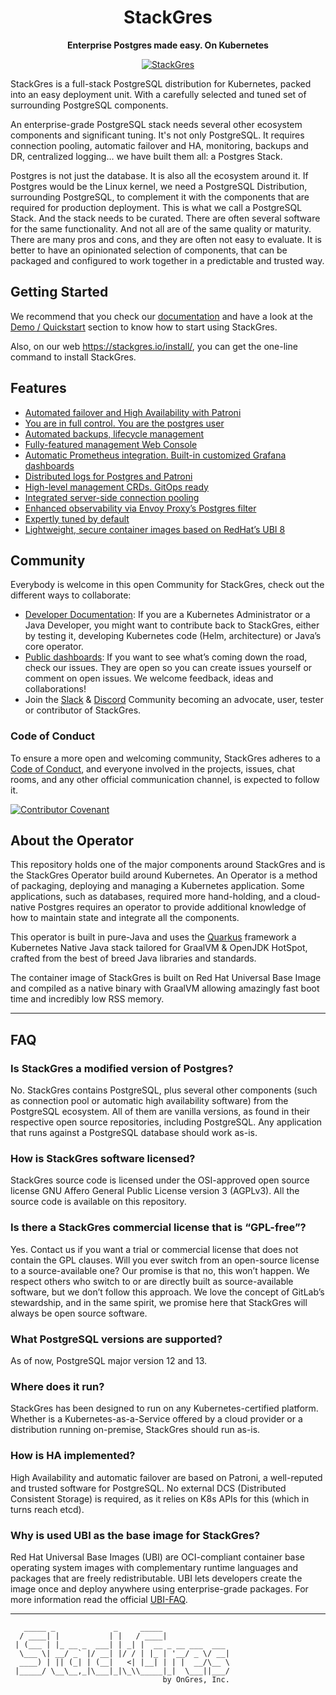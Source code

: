 <div align="center">
   <h1>StackGres</h1>
   <p><b>Enterprise Postgres made easy. On Kubernetes</b></p>
   <a href="https://stackgres.io" target="_blank">
      <img src="https://stackgres.io/img/favicon/android-chrome-192x192.png" alt="StackGres"/>
   </a>
</div>

StackGres is a full-stack PostgreSQL distribution for Kubernetes, packed into an easy deployment unit.
With a carefully selected and tuned set of surrounding PostgreSQL components.

An enterprise-grade PostgreSQL stack needs several other ecosystem components and significant tuning.
It's not only PostgreSQL. It requires connection pooling, automatic failover and HA, monitoring,
backups and DR, centralized logging… we have built them all: a Postgres Stack.

Postgres is not just the database. It is also all the ecosystem around it. If Postgres would be the
Linux kernel, we need a PostgreSQL Distribution, surrounding PostgreSQL, to complement it with the
components that are required for production deployment. This is what we call a PostgreSQL Stack.
And the stack needs to be curated. There are often several software for the same functionality. And
not all are of the same quality or maturity. There are many pros and cons, and they are often not
easy to evaluate. It is better to have an opinionated selection of components, that can be packaged
and configured to work together in a predictable and trusted way.


## Getting Started

We recommend that you check our [documentation](https://stackgres.io/doc/latest/) and have a look at the [Demo / Quickstart](https://stackgres.io/doc/latest/demo/quickstart/) section to know how to start using StackGres.

Also, on our web https://stackgres.io/install/, you can get the one-line command to install StackGres.

## Features

- [Automated failover and High Availability with Patroni](https://stackgres.io/features/#automated-failover)
- [You are in full control. You are the postgres user](https://stackgres.io/features/#full-control)
- [Automated backups, lifecycle management](https://stackgres.io/features/#automated-backups)
- [Fully-featured management Web Console](https://stackgres.io/features/#web-console)
- [Automatic Prometheus integration. Built-in customized Grafana dashboards](https://stackgres.io/features/#prometheus-integration)
- [Distributed logs for Postgres and Patroni](https://stackgres.io/features/#distributed-logs)
- [High-level management CRDs. GitOps ready](https://stackgres.io/features/#management-crds)
- [Integrated server-side connection pooling](https://stackgres.io/features/#connection-pooling)
- [Enhanced observability via Envoy Proxy’s Postgres filter](https://stackgres.io/features/#envoy-proxy)
- [Expertly tuned by default](https://stackgres.io/features/#expertly-tuned)
- [Lightweight, secure container images based on RedHat’s UBI 8](https://stackgres.io/features/#redhat-based)

## Community

Everybody is welcome in this open Community for StackGres, check out the different ways to collaborate:

- [Developer Documentation](https://stackgres.io/doc/latest/developer/): If you are a Kubernetes Administrator or a Java Developer, you might want to contribute back to StackGres, either by testing it, developing Kubernetes code (Helm, architecture) or Java’s core operator.
- [Public dashboards](https://gitlab.com/ongresinc/stackgres/-/issues): If you want to see what’s coming down the road, check our issues. They are open so you can create issues yourself or comment on open issues. We welcome feedback, ideas and collaborations!
- Join the [Slack](https://slack.stackgres.io/) & [Discord](https://discord.stackgres.io/) Community becoming an advocate, user, tester or contributor of StackGres.

### Code of Conduct 

To ensure a more open and welcoming community, StackGres adheres to a [Code of Conduct](CODE_OF_CONDUCT.md), and everyone involved in the projects, issues, chat rooms, and any other official communication channel, is expected to follow it.

[![Contributor Covenant](https://img.shields.io/badge/Contributor%20Covenant-2.1-4baaaa.svg)](CODE_OF_CONDUCT.md)

## About the Operator

This repository holds one of the major components around StackGres and is the StackGres Operator
build around Kubernetes. An Operator is a method of packaging, deploying and managing a Kubernetes
application. Some applications, such as databases, required more hand-holding, and a cloud-native
Postgres requires an operator to provide additional knowledge of how to maintain state and integrate
all the components.

This operator is built in pure-Java and uses the [Quarkus](https://quarkus.io/) framework a Kubernetes
Native Java stack tailored for GraalVM & OpenJDK HotSpot, crafted from the best of breed Java
libraries and standards.

The container image of StackGres is built on Red Hat Universal Base Image and compiled as a native binary
with GraalVM allowing amazingly fast boot time and incredibly low RSS memory.

---

## FAQ

### Is StackGres a modified version of Postgres?
No. StackGres contains PostgreSQL, plus several other components (such as connection pool or
automatic high availability software) from the PostgreSQL ecosystem. All of them are vanilla
versions, as found in their respective open source repositories, including PostgreSQL.
Any application that runs against a PostgreSQL database should work as-is.

### How is StackGres software licensed?
StackGres source code is licensed under the OSI-approved open source license
GNU Affero General Public License version 3 (AGPLv3). All the source code is available on this
repository.

### Is there a StackGres commercial license that is “GPL-free”?
Yes. Contact us if you want a trial or commercial license that does not contain the GPL clauses.
Will you ever switch from an open-source license to a source-available one?
Our promise is that no, this won’t happen. We respect others who switch to or are directly built
as source-available software, but we don’t follow this approach.
We love the concept of GitLab’s stewardship, and in the same spirit, we promise here that
StackGres will always be open source software.

### What PostgreSQL versions are supported?
As of now, PostgreSQL major version 12 and 13.

### Where does it run?
StackGres has been designed to run on any Kubernetes-certified platform. Whether is a
Kubernetes-as-a-Service offered by a cloud provider or a distribution running on-premise,
StackGres should run as-is.

### How is HA implemented?
High Availability and automatic failover are based on Patroni, a well-reputed and trusted software
for PostgreSQL. No external DCS (Distributed Consistent Storage) is required, as it relies on
K8s APIs for this (which in turns reach etcd).

### Why is used UBI as the base image for StackGres?
Red Hat Universal Base Images (UBI) are OCI-compliant container base operating system images with
complementary runtime languages and packages that are freely redistributable. UBI lets developers
create the image once and deploy anywhere using enterprise-grade packages. For more information read
the official [UBI-FAQ](https://developers.redhat.com/articles/ubi-faq/).

---

```
   _____ _             _     _____
  / ____| |           | |   / ____|
 | (___ | |_ __ _  ___| | _| |  __ _ __ ___  ___
  \___ \| __/ _` |/ __| |/ / | |_ | '__/ _ \/ __|
  ____) | || (_| | (__|   <| |__| | | |  __/\__ \
 |_____/ \__\__,_|\___|_|\_\\_____|_|  \___||___/
                                  by OnGres, Inc.

```
